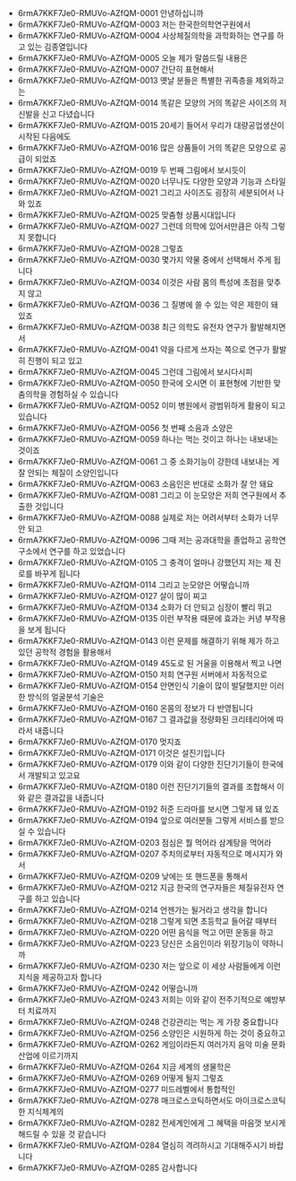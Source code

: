 - 6rmA7KKF7Je0-RMUVo-AZfQM-0001 안녕하십니까
- 6rmA7KKF7Je0-RMUVo-AZfQM-0003 저는 한국한의학연구원에서
- 6rmA7KKF7Je0-RMUVo-AZfQM-0004 사상체질의학을 과학화하는 연구를 하고 있는 김종열입니다
- 6rmA7KKF7Je0-RMUVo-AZfQM-0005 오늘 제가 말씀드릴 내용은
- 6rmA7KKF7Je0-RMUVo-AZfQM-0007 간단히 표현해서
- 6rmA7KKF7Je0-RMUVo-AZfQM-0013 옛날 분들은 특별한 귀족층을 제외하고는
- 6rmA7KKF7Je0-RMUVo-AZfQM-0014 똑같은 모양의 거의 똑같은 사이즈의 저 신발을 신고 다녔습니다
- 6rmA7KKF7Je0-RMUVo-AZfQM-0015 20세기 들어서 우리가 대량공업생산이 시작된 다음에도
- 6rmA7KKF7Je0-RMUVo-AZfQM-0016 많은 상품들이 거의 똑같은 모양으로 공급이 되었죠
- 6rmA7KKF7Je0-RMUVo-AZfQM-0019 두 번째 그림에서 보시듯이
- 6rmA7KKF7Je0-RMUVo-AZfQM-0020 너무나도 다양한 모양과 기능과 스타일
- 6rmA7KKF7Je0-RMUVo-AZfQM-0021 그리고 사이즈도 굉장히 세분되어서 나와 있죠
- 6rmA7KKF7Je0-RMUVo-AZfQM-0025 맞춤형 상품시대입니다
- 6rmA7KKF7Je0-RMUVo-AZfQM-0027 그런데 의학에 있어서만큼은 아직 그렇지 못합니다
- 6rmA7KKF7Je0-RMUVo-AZfQM-0028 그렇죠
- 6rmA7KKF7Je0-RMUVo-AZfQM-0030 몇가지 약물 중에서 선택해서 주게 됩니다
- 6rmA7KKF7Je0-RMUVo-AZfQM-0034 이것은 사람 몸의 특성에 초점을 맞추지 않고
- 6rmA7KKF7Je0-RMUVo-AZfQM-0036 그 질병에 쓸 수 있는 약은 제한이 돼 있죠
- 6rmA7KKF7Je0-RMUVo-AZfQM-0038 최근 의학도 유전자 연구가 활발해지면서
- 6rmA7KKF7Je0-RMUVo-AZfQM-0041 약을 다르게 쓰자는 쪽으로 연구가 활발히 진행이 되고 있고
- 6rmA7KKF7Je0-RMUVo-AZfQM-0045 그런데 그림에서 보시다시피
- 6rmA7KKF7Je0-RMUVo-AZfQM-0050 한국에 오시면 이 표현형에 기반한 맞춤의학을 경험하실 수 있습니다
- 6rmA7KKF7Je0-RMUVo-AZfQM-0052 이미 병원에서 광범위하게 활용이 되고 있습니다
- 6rmA7KKF7Je0-RMUVo-AZfQM-0056 첫 번째 소음과 소양은
- 6rmA7KKF7Je0-RMUVo-AZfQM-0059 하나는 먹는 것이고 하나는 내보내는 것이죠
- 6rmA7KKF7Je0-RMUVo-AZfQM-0061 그 중 소화기능이 강한데 내보내는 게 잘 안되는 체질이 소양인입니다
- 6rmA7KKF7Je0-RMUVo-AZfQM-0063 소음인은 반대로 소화가 잘 안 돼요
- 6rmA7KKF7Je0-RMUVo-AZfQM-0081 그리고 이 눈모양은 저희 연구원에서 추출한 것입니다
- 6rmA7KKF7Je0-RMUVo-AZfQM-0088 실제로 저는 어려서부터 소화가 너무 안 되고
- 6rmA7KKF7Je0-RMUVo-AZfQM-0096 그때 저는 공과대학을 졸업하고 공학연구소에서 연구를 하고 있었습니다
- 6rmA7KKF7Je0-RMUVo-AZfQM-0105 그 충격이 얼마나 강했던지 저는 제 진로를 바꾸게 됩니다
- 6rmA7KKF7Je0-RMUVo-AZfQM-0114 그리고 눈모양은 어떻습니까
- 6rmA7KKF7Je0-RMUVo-AZfQM-0127 살이 많이 찌고
- 6rmA7KKF7Je0-RMUVo-AZfQM-0134 소화가 더 안되고 심장이 빨리 뛰고
- 6rmA7KKF7Je0-RMUVo-AZfQM-0135 이런 부작용 때문에 효과는 커녕 부작용을 보게 됩니다
- 6rmA7KKF7Je0-RMUVo-AZfQM-0143 이런 문제를 해결하기 위해 제가 하고 있던 공학적 경험을 활용해서
- 6rmA7KKF7Je0-RMUVo-AZfQM-0149 45도로 된 거울을 이용해서 찍고 나면
- 6rmA7KKF7Je0-RMUVo-AZfQM-0150 저희 연구원 서버에서 자동적으로
- 6rmA7KKF7Je0-RMUVo-AZfQM-0154 안면인식 기술이 많이 발달했지만 이러한 방식의 얼굴분석 기술은
- 6rmA7KKF7Je0-RMUVo-AZfQM-0160 온몸의 정보가 다 반영됩니다
- 6rmA7KKF7Je0-RMUVo-AZfQM-0167 그 결과값을 정량화된 크리테리어에 따라서 내줍니다
- 6rmA7KKF7Je0-RMUVo-AZfQM-0170 멋지죠
- 6rmA7KKF7Je0-RMUVo-AZfQM-0171 이것은 설진기입니다
- 6rmA7KKF7Je0-RMUVo-AZfQM-0179 이와 같이 다양한 진단기기들이 한국에서 개발되고 있고요
- 6rmA7KKF7Je0-RMUVo-AZfQM-0180 이런 진단기기들의 결과를 조합해서 이와 같은 결과값을 내줍니다
- 6rmA7KKF7Je0-RMUVo-AZfQM-0192 허준 드라마를 보시면 그렇게 돼 있죠
- 6rmA7KKF7Je0-RMUVo-AZfQM-0194 앞으로 여러분들 그렇게 서비스를 받으실 수 있습니다
- 6rmA7KKF7Je0-RMUVo-AZfQM-0203 점심은 뭘 먹어라 삼계탕을 먹어라
- 6rmA7KKF7Je0-RMUVo-AZfQM-0207 주치의로부터 자동적으로 메시지가 와서
- 6rmA7KKF7Je0-RMUVo-AZfQM-0209 낮에는 또 핸드폰을 통해서
- 6rmA7KKF7Je0-RMUVo-AZfQM-0212 지금 한국의 연구자들은 체질유전자 연구를 하고 있습니다
- 6rmA7KKF7Je0-RMUVo-AZfQM-0214 언젠가는 될거라고 생각을 합니다
- 6rmA7KKF7Je0-RMUVo-AZfQM-0218 그렇게 되면 초등학교 들어갈 때부터
- 6rmA7KKF7Je0-RMUVo-AZfQM-0220 어떤 음식을 먹고 어떤 운동을 하고
- 6rmA7KKF7Je0-RMUVo-AZfQM-0223 당신은 소음인이라 위장기능이 약하니까
- 6rmA7KKF7Je0-RMUVo-AZfQM-0230 저는 앞으로 이 세상 사람들에게 이런 지식을 제공하고자 합니다
- 6rmA7KKF7Je0-RMUVo-AZfQM-0242 어떻습니까
- 6rmA7KKF7Je0-RMUVo-AZfQM-0243 저희는 이와 같이 전주기적으로 예방부터 치료까지
- 6rmA7KKF7Je0-RMUVo-AZfQM-0248 건강관리는 먹는 게 가장 중요합니다
- 6rmA7KKF7Je0-RMUVo-AZfQM-0256 소양인은 시원하게 하는 것이 중요하고
- 6rmA7KKF7Je0-RMUVo-AZfQM-0262 게임이라든지 여러가지 음악 미술 문화산업에 이르기까지
- 6rmA7KKF7Je0-RMUVo-AZfQM-0264 지금 세계의 생물학은
- 6rmA7KKF7Je0-RMUVo-AZfQM-0269 어떻게 될지 그렇죠
- 6rmA7KKF7Je0-RMUVo-AZfQM-0277 미드레벨에서 통합적인
- 6rmA7KKF7Je0-RMUVo-AZfQM-0278 매크로스코틱하면서도 마이크로스코틱한 지식체계의
- 6rmA7KKF7Je0-RMUVo-AZfQM-0282 전세계인에게 그 혜택을 마음껏 보시게 해드릴 수 있을 것 같습니다
- 6rmA7KKF7Je0-RMUVo-AZfQM-0284 열심히 격려하시고 기대해주시기 바랍니다
- 6rmA7KKF7Je0-RMUVo-AZfQM-0285 감사합니다
